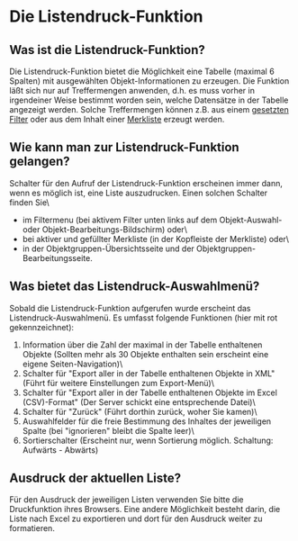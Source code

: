 Die Listendruck-Funktion
========================

Was ist die Listendruck-Funktion?
---------------------------------

Die Listendruck-Funktion bietet die Möglichkeit eine Tabelle (maximal 6
Spalten) mit ausgewählten Objekt-Informationen zu erzeugen. Die Funktion
läßt sich nur auf Treffermengen anwenden, d.h. es muss vorher in
irgendeiner Weise bestimmt worden sein, welche Datensätze in der Tabelle
angezeigt werden. Solche Treffermengen können z.B. aus einem
[gesetzten Filter](./Filtern.html) oder aus dem
Inhalt einer [Merkliste](./Merkliste.md) erzeugt werden.

Wie kann man zur Listendruck-Funktion gelangen?
-----------------------------------------------

Schalter für den Aufruf der Listendruck-Funktion erscheinen immer dann,
wenn es möglich ist, eine Liste auszudrucken. Einen solchen Schalter
finden Sie\
- im Filtermenu (bei aktivem Filter unten links auf dem Objekt-Auswahl-
  oder Objekt-Bearbeitungs-Bildschirm) oder\
- bei aktiver und gefüllter Merkliste (in der Kopfleiste der Merkliste)
  oder\
- in der Objektgruppen-Übersichtsseite und der Objektgruppen-Bearbeitungsseite.

Was bietet das Listendruck-Auswahlmenü?
---------------------------------------

Sobald die Listendruck-Funktion aufgerufen wurde erscheint das
Listendruck-Auswahlmenü. Es umfasst folgende Funktionen (hier mit rot
gekennzeichnet):

1. Information über die Zahl der maximal in der Tabelle enthaltenen
   Objekte (Sollten mehr als 30 Objekte enthalten sein erscheint eine
   eigene Seiten-Navigation)\
2. Schalter für \"Export aller in der Tabelle enthaltenen Objekte in
   XML\" (Führt für weitere Einstellungen zum Export-Menü)\
3. Schalter für \"Export aller in der Tabelle enthaltenen Objekte im
   Excel (CSV)-Format\" (Der Server schickt eine entsprechende Datei)\
4. Schalter für \"Zurück\" (Führt dorthin zurück, woher Sie kamen)\
5. Auswahlfelder für die freie Bestimmung des Inhaltes der jeweiligen
   Spalte (bei \"ignorieren\" bleibt die Spalte leer)\
6. Sortierschalter (Erscheint nur, wenn Sortierung möglich. Schaltung:
   Aufwärts - Abwärts)

Ausdruck der aktuellen Liste?
-----------------------------

Für den Ausdruck der jeweiligen Listen verwenden Sie bitte die
Druckfunktion ihres Browsers. Eine andere Möglichkeit besteht darin, die
Liste nach Excel zu exportieren und dort für den Ausdruck weiter zu
formatieren.
